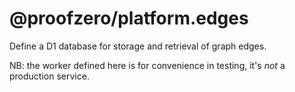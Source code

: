 # @proofzero/platform.edges

Define a D1 database for storage and retrieval of graph edges.

NB: the worker defined here is for convenience in testing, it's _not_ a production service.
